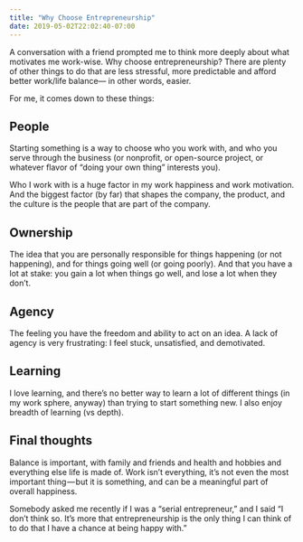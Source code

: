 ```yaml
---
title: "Why Choose Entrepreneurship"
date: 2019-05-02T22:02:40-07:00
---
```


A conversation with a friend prompted me to think more deeply about what motivates me work-wise. Why choose entrepreneurship? There are plenty of other things to do that are less stressful, more predictable and afford better work/life balance— in other words, easier.

For me, it comes down to these things:

## People
Starting something is a way to choose who you work with, and who you serve through the business (or nonprofit, or open-source project, or whatever flavor of “doing your own thing” interests you).

Who I work with is a huge factor in my work happiness and work motivation. And the biggest factor (by far) that shapes the company, the product, and the culture is the people that are part of the company.

## Ownership
The idea that you are personally responsible for things happening (or not happening), and for things going well (or going poorly). And that you have a lot at stake: you gain a lot when things go well, and lose a lot when they don’t.

## Agency
The feeling you have the freedom and ability to act on an idea. A lack of agency is very frustrating: I feel stuck, unsatisfied, and demotivated.

## Learning
I love learning, and there’s no better way to learn a lot of different things (in my work sphere, anyway) than trying to start something new. I also enjoy breadth of learning (vs depth).

## Final thoughts
Balance is important, with family and friends and health and hobbies and everything else life is made of. Work isn’t everything, it’s not even the most important thing — but it is something, and can be a meaningful part of overall happiness.

Somebody asked me recently if I was a “serial entrepreneur,” and I said “I don’t think so. It’s more that entrepreneurship is the only thing I can think of to do that I have a chance at being happy with.”